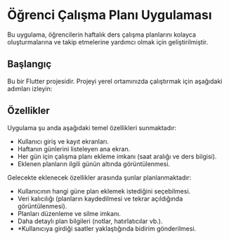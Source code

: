 # Öğrenci Çalışma Planı Uygulaması

Bu uygulama, öğrencilerin haftalık ders çalışma planlarını kolayca oluşturmalarına ve takip etmelerine yardımcı olmak için geliştirilmiştir.

## Başlangıç

Bu bir Flutter projesidir. Projeyi yerel ortamınızda çalıştırmak için aşağıdaki adımları izleyin:

## Özellikler

Uygulama şu anda aşağıdaki temel özellikleri sunmaktadır:

* Kullanıcı giriş ve kayıt ekranları.
* Haftanın günlerini listeleyen ana ekran.
* Her gün için çalışma planı ekleme imkanı (saat aralığı ve ders bilgisi).
* Eklenen planların ilgili günün altında görüntülenmesi.

Gelecekte eklenecek özellikler arasında şunlar planlanmaktadır:

* Kullanıcının hangi güne plan eklemek istediğini seçebilmesi.
* Veri kalıcılığı (planların kaydedilmesi ve tekrar açıldığında görüntülenmesi).
* Planları düzenleme ve silme imkanı.
* Daha detaylı plan bilgileri (notlar, hatırlatıcılar vb.).
* *Kullanıcıya girdiği saatler yaklaştığında bidirim gönderilmesi.
